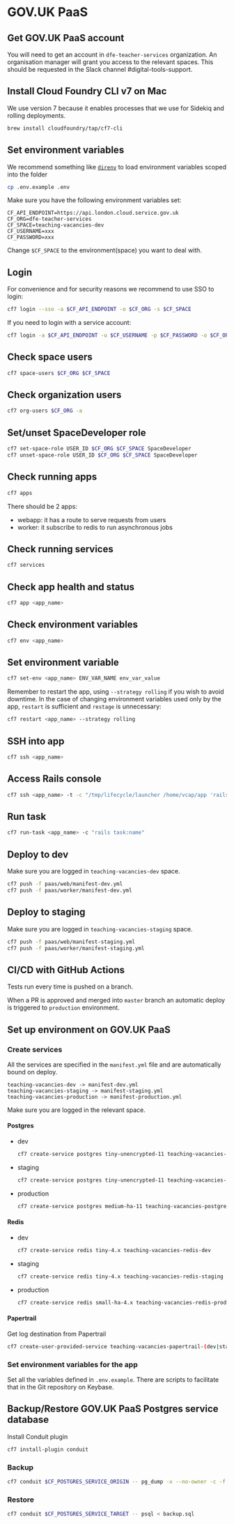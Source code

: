 # GOV.UK PaaS

## Get GOV.UK PaaS account
You will need to get an account in `dfe-teacher-services` organization. An organisation manager will grant you access to the relevant spaces. This should be requested in the Slack channel #digital-tools-support.

## Install Cloud Foundry CLI v7 on Mac
We use version 7 because it enables processes that we use for Sidekiq and rolling deployments.

```bash
brew install cloudfoundry/tap/cf7-cli
```

## Set environment variables
We recommend something like [`direnv`](/documentation/direnv.md) to load environment variables scoped into the folder

```bash
cp .env.example .env
```

Make sure you have the following environment variables set:

```
CF_API_ENDPOINT=https://api.london.cloud.service.gov.uk
CF_ORG=dfe-teacher-services
CF_SPACE=teaching-vacancies-dev
CF_USERNAME=xxx
CF_PASSWORD=xxx
```

Change `$CF_SPACE` to the environment(space) you want to deal with.

## Login
For convenience and for security reasons we recommend to use SSO to login:

```bash
cf7 login --sso -a $CF_API_ENDPOINT -o $CF_ORG -s $CF_SPACE
```

If you need to login with a service account:

```bash
cf7 login -a $CF_API_ENDPOINT -u $CF_USERNAME -p $CF_PASSWORD -o $CF_ORG -s $CF_SPACE
```

## Check space users
```bash
cf7 space-users $CF_ORG $CF_SPACE
```

## Check organization users
```bash
cf7 org-users $CF_ORG -a
```

## Set/unset SpaceDeveloper role
```bash
cf7 set-space-role USER_ID $CF_ORG $CF_SPACE SpaceDeveloper
cf7 unset-space-role USER_ID $CF_ORG $CF_SPACE SpaceDeveloper
```

## Check running apps
```bash
cf7 apps
```

There should be 2 apps:
- webapp: it has a route to serve requests from users
- worker: it subscribe to redis to run asynchronous jobs

## Check running services
```bash
cf7 services
```

## Check app health and status
```bash
cf7 app <app_name>
```

## Check environment variables
```bash
cf7 env <app_name>
```

## Set environment variable
```bash
cf7 set-env <app_name> ENV_VAR_NAME env_var_value
```
Remember to restart the app, using `--strategy rolling` if you wish to avoid downtime. In the case of changing environment variables used only by the app, `restart` is sufficient and `restage` is unnecessary:
```bash
cf7 restart <app_name> --strategy rolling
```

## SSH into app
```bash
cf7 ssh <app_name>
```

## Access Rails console
```bash
cf7 ssh <app_name> -t -c "/tmp/lifecycle/launcher /home/vcap/app 'rails console' ''"
```

## Run task
```bash
cf7 run-task <app_name> -c "rails task:name"
```

## Deploy to dev
Make sure you are logged in `teaching-vacancies-dev` space.

```bash
cf7 push -f paas/web/manifest-dev.yml
cf7 push -f paas/worker/manifest-dev.yml
```

## Deploy to staging
Make sure you are logged in `teaching-vacancies-staging` space.

```bash
cf7 push -f paas/web/manifest-staging.yml
cf7 push -f paas/worker/manifest-staging.yml
```

## CI/CD with GitHub Actions
Tests run every time is pushed on a branch.

When a PR is approved and merged into `master` branch an automatic deploy is triggered to `production` environment.

## Set up environment on GOV.UK PaaS

### Create services
All the services are specified in the `manifest.yml` file and are automatically bound on deploy.

```
teaching-vacancies-dev -> manifest-dev.yml
teaching-vacancies-staging -> manifest-staging.yml
teaching-vacancies-production -> manifest-production.yml
```
Make sure you are logged in the relevant space.

#### Postgres
- dev
  ```bash
  cf7 create-service postgres tiny-unencrypted-11 teaching-vacancies-postgres-dev -c '{"enable_extensions": ["pgcrypto", "fuzzystrmatch", "plpgsql"]}'
  ```
- staging
  ```bash
  cf7 create-service postgres tiny-unencrypted-11 teaching-vacancies-postgres-staging -c '{"enable_extensions": ["pgcrypto", "fuzzystrmatch", "plpgsql"]}'
  ```
- production
  ```bash
  cf7 create-service postgres medium-ha-11 teaching-vacancies-postgres-production -c '{"enable_extensions": ["pgcrypto", "fuzzystrmatch", "plpgsql"]}'
  ```

#### Redis
- dev
  ```bash
  cf7 create-service redis tiny-4.x teaching-vacancies-redis-dev
  ```
- staging
  ```bash
  cf7 create-service redis tiny-4.x teaching-vacancies-redis-staging
  ```
- production
  ```bash
  cf7 create-service redis small-ha-4.x teaching-vacancies-redis-production
  ```

#### Papertrail
Get log destination from Papertrail
```bash
cf7 create-user-provided-service teaching-vacancies-papertrail-(dev|staging|production) -l syslog-tls://logsX.papertrailapp.com:XXXXX
```

### Set environment variables for the app
Set all the variables defined in `.env.example`. There are scripts to facilitate that in the Git repository on Keybase.

## Backup/Restore GOV.UK PaaS Postgres service database
Install Conduit plugin
```bash
cf7 install-plugin conduit
```

### Backup
```bash
cf7 conduit $CF_POSTGRES_SERVICE_ORIGIN -- pg_dump -x --no-owner -c -f backup.sql
```

### Restore
```bash
cf7 conduit $CF_POSTGRES_SERVICE_TARGET -- psql < backup.sql
```
